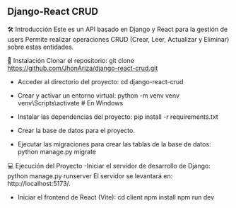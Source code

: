
 ## Django-React CRUD
 
🛠️ Introducción
Este es un API basado en Django y React para la gestión de users  Permite realizar operaciones CRUD (Crear, Leer, Actualizar y Eliminar) sobre estas entidades.

🚀 Instalación
Clonar el repositorio:
git clone  https://github.com/JhonAriza/django-react-crud.git

- Acceder al directorio del proyecto:
cd django-react-crud

- Crear y activar un entorno virtual:
python -m venv venv
venv\Scripts\activate      # En Windows

- Instalar las dependencias del proyecto:
pip install -r requirements.txt

- Crear la base de datos para el proyecto.

- Ejecutar las migraciones para crear las tablas de la base de datos:
python manage.py migrate

💻 Ejecución del Proyecto
-Iniciar el servidor de desarrollo de Django:
python manage.py runserver
El servidor se levantará en:  http://localhost:5173/.

- Iniciar el frontend de React (Vite):
cd client
npm install
npm run dev

